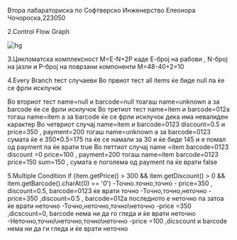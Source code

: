 Втора лабараториска по Софтверско Инженерство
Елеонора Чочороска,223050

2.Control Flow Graph

![hg](https://github.com/eleonoracocoroska/SI_2024_lab2_223050/assets/165606672/4840a0f5-fa49-4438-9d3a-4987d59812cf)


3.Цикломатска комплексност
М=Е-N+2P каде Е-број на рабови , N-број на јазли и P-број на поврзани компоненти 
М=48-40+2=10

4.Every Branch тест случаеви
Во првиот тест all items ќе биде null па ќе се фрли исклучок

Во вториот тест name=null и barcode=null тоагаш name=unknown а за barcode ќе се фрли исклучок
Во третиот тест name=item и barcode=012a тогаш name=item а за barcode ќе се фрли исклучок дека има невалиден карактер
Во четвриот случај name=item и barcode=0123 discount=0.5 и price=350 , payment=200 тогаш name=unknown а за barcode=0123 сумата ќе е 350*0.5=175 па ќе се намали за 30 и ќе биде 145 и е помал од payment па ќе врати true
Во петтиот случај name =item barcode=0123 discount =0 price=100 , payment=200 тогаш name=item barcode=0123 price=150 sum=150 , сумата е поголема од payment па ќе врати false

5.Multiple Condition
 if (item.getPrice() > 300 && item.getDiscount() > 0 && item.getBarcode().charAt(0) == '0')
 -Точно.точно,точно - price=350 , discount=0.5, barcode=0123 ќе врати точно
 -Точно,точно,неточно - price=350 ,discount=0.5 , barcode=012a последното е неточно па затоа ќе врати неточно
 -Точно,неточно,точно\неточно -price =350 ,dicscount=0, barcode нема ни да го гледа и ќе врати неточно
 -Неточно,точно\неточно,точно\неточно -price =100 ,dicscount и barcode нема ни да ги гледа и ќе врати неточно
 
